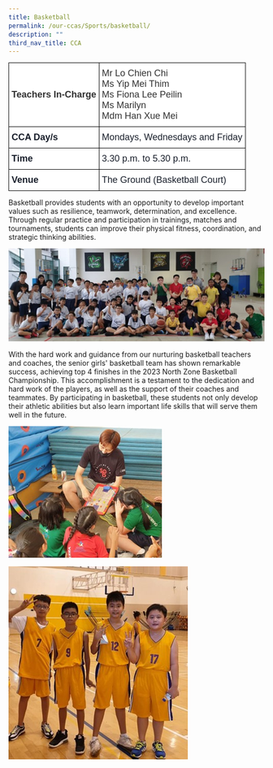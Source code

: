 ```yaml
---
title: Basketball
permalink: /our-ccas/Sports/basketball/
description: ""
third_nav_title: CCA
---
```

<style type="text/css">
.tg  {border-collapse:collapse;border-spacing:0;}
.tg td{border-color:black;border-style:solid;border-width:1px;font-family:Arial, sans-serif;font-size:14px;
  overflow:hidden;padding:10px 5px;word-break:normal;}
.tg th{border-color:black;border-style:solid;border-width:1px;font-family:Arial, sans-serif;font-size:14px;
  font-weight:normal;overflow:hidden;padding:10px 5px;word-break:normal;}
.tg .tg-via6{background-color:#FFF;color:#1A202C;font-size:18px;font-weight:bold;text-align:left;vertical-align:middle}
.tg .tg-l3od{background-color:#FFF;color:#1A202C;font-size:18px;text-align:left;vertical-align:middle}
.tg .tg-ntp0{background-color:#FFF;color:#323232;font-size:18px;font-weight:bold;text-align:left;vertical-align:middle}
.tg .tg-y8at{background-color:#FFF;color:#323232;font-size:18px;text-align:left;vertical-align:middle}
</style>
<table class="tg">
<thead>
  <tr>
    <th class="tg-ntp0"><span style="font-weight:bold;color:#323232">Teachers In-Charge   </span></th>
    <th class="tg-y8at"><span style="font-weight:normal;color:#323232">Mr Lo Chien Chi</span><br><span style="font-weight:normal;color:#323232">Ms Yip Mei Thim</span><br><span style="font-weight:normal;color:#323232">Ms Fiona Lee Peilin</span><br><span style="font-weight:normal;color:#323232">Ms Marilyn</span><br><span style="font-weight:normal;color:#323232">Mdm Han Xue Mei</span></th>
  </tr>
</thead>
<tbody>
  <tr>
    <td class="tg-via6">CCA Day/s   <br></td>
    <td class="tg-l3od">Mondays, Wednesdays and Friday</td>
  </tr>
  <tr>
    <td class="tg-via6">Time   </td>
    <td class="tg-l3od">3.30 p.m. to 5.30 p.m.</td>
  </tr>
  <tr>
    <td class="tg-via6">Venue   </td>
    <td class="tg-l3od">The Ground (Basketball Court)</td>
  </tr>
</tbody>
</table>

Basketball provides students with an opportunity to develop important values such as resilience, teamwork, determination, and excellence. Through regular practice and participation in trainings, matches and tournaments, students can improve their physical fitness, coordination, and strategic thinking abilities.

![](/images/basketball%203.jpg)

With the hard work and guidance from our nurturing basketball teachers and coaches, the senior girls' basketball team has shown remarkable success, achieving top 4 finishes in the 2023 North Zone Basketball Championship. This accomplishment is a testament to the dedication and hard work of the players, as well as the support of their coaches and teammates. By participating in basketball, these students not only develop their athletic abilities but also learn important life skills that will serve them well in the future.

![](/images/basketball%202.jpg)

![](/images/basketball%201.jpg)